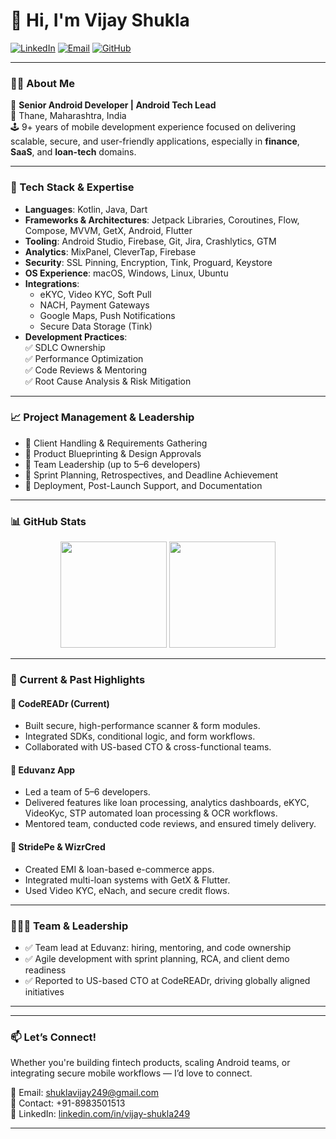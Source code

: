 # 👋 Hi, I'm Vijay Shukla

[![LinkedIn](https://img.shields.io/badge/LinkedIn-blue?style=flat&logo=linkedin&logoColor=white)](https://www.linkedin.com/in/vijay-shukla249/)
[![Email](https://img.shields.io/badge/Email-shuklavijay249%40gmail.com-red?style=flat&logo=gmail&logoColor=white)](mailto:shuklavijay249@gmail.com)
[![GitHub](https://img.shields.io/github/followers/shuklavijay249?label=GitHub&style=flat&logo=github)](https://github.com/shuklavijay249)

---

### 👨‍💻 About Me

💼 **Senior Android Developer | Android Tech Lead**  
📍 Thane, Maharashtra, India  
🕹️ 9+ years of mobile development experience focused on delivering scalable, secure, and user-friendly applications, especially in **finance**, **SaaS**, and **loan-tech** domains.

---

### 🔧 Tech Stack & Expertise

- **Languages**: Kotlin, Java, Dart  
- **Frameworks & Architectures**: Jetpack Libraries, Coroutines, Flow, Compose, MVVM, GetX, Android, Flutter  
- **Tooling**: Android Studio, Firebase, Git, Jira, Crashlytics, GTM  
- **Analytics**: MixPanel, CleverTap, Firebase
- **Security**: SSL Pinning, Encryption, Tink, Proguard, Keystore  
- **OS Experience**: macOS, Windows, Linux, Ubuntu  
- **Integrations**:  
  - eKYC, Video KYC, Soft Pull  
  - NACH, Payment Gateways  
  - Google Maps, Push Notifications  
  - Secure Data Storage (Tink)
- **Development Practices**:  
  ✅ SDLC Ownership  
  ✅ Performance Optimization  
  ✅ Code Reviews & Mentoring  
  ✅ Root Cause Analysis & Risk Mitigation

---

### 📈 Project Management & Leadership

- 🔹 Client Handling & Requirements Gathering  
- 🔹 Product Blueprinting & Design Approvals  
- 🔹 Team Leadership (up to 5–6 developers)  
- 🔹 Sprint Planning, Retrospectives, and Deadline Achievement  
- 🔹 Deployment, Post-Launch Support, and Documentation

---

### 📊 GitHub Stats

<p align="center">
  <img height="170" src="https://github-readme-stats.vercel.app/api?username=shuklavijay249&show_icons=true&theme=tokyonight&hide_border=true" />
  <img height="170" src="https://github-readme-stats.vercel.app/api/top-langs/?username=shuklavijay249&layout=compact&theme=tokyonight&hide_border=true" />
</p>

---

### 🚀 Current & Past Highlights

#### 🔹 **CodeREADr** (Current)
- Built secure, high-performance scanner & form modules.
- Integrated SDKs, conditional logic, and form workflows.
- Collaborated with US-based CTO & cross-functional teams.

#### 🔹 **Eduvanz App**
- Led a team of 5–6 developers.
- Delivered features like loan processing, analytics dashboards, eKYC, VideoKyc, STP automated loan processing & OCR workflows.
- Mentored team, conducted code reviews, and ensured timely delivery.

#### 🔹 **StridePe & WizrCred**
- Created EMI & loan-based e-commerce apps.
- Integrated multi-loan systems with GetX & Flutter.
- Used Video KYC, eNach, and secure credit flows.

---

### 🧑‍🤝‍🧑 Team & Leadership

- ✅ Team lead at Eduvanz: hiring, mentoring, and code ownership  
- ✅ Agile development with sprint planning, RCA, and client demo readiness  
- ✅ Reported to US-based CTO at CodeREADr, driving globally aligned initiatives

---

<!-- ### 📊 GitHub Stats

![Vijay's GitHub Stats](https://github-readme-stats.vercel.app/api?username=shuklavijay249&show_icons=true&theme=github_dark&hide_border=true)

![Top Languages](https://github-readme-stats.vercel.app/api/top-langs/?username=shuklavijay249&layout=compact&theme=github_dark&hide_border=true)-->

---

### 📫 Let’s Connect!

Whether you're building fintech products, scaling Android teams, or integrating secure mobile workflows — I’d love to connect.

📨 Email: [shuklavijay249@gmail.com](mailto:shuklavijay249@gmail.com)  
📱 Contact: +91-8983501513  
🔗 LinkedIn: [linkedin.com/in/vijay-shukla249](https://www.linkedin.com/in/vijay-shukla249/) 
<!-- 🌐 Portfolio (optional): *Add your website here* -->

---
